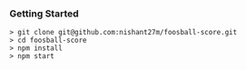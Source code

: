 
### Getting Started
```
> git clone git@github.com:nishant27m/foosball-score.git
> cd foosball-score
> npm install
> npm start
```
